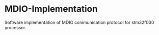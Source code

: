 # MDIO-Implementation

Software implementation of MDIO communication protocol for stm32f030 processor.
